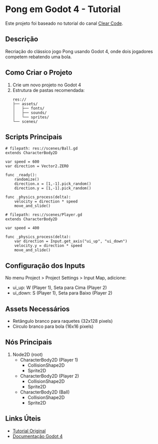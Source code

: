 # Pong em Godot 4 - Tutorial

Este projeto foi baseado no tutorial do canal [Clear Code](https://youtu.be/AAIxswnnVtg).

## Descrição

Recriação do clássico jogo Pong usando Godot 4, onde dois jogadores competem rebatendo uma bola.

## Como Criar o Projeto

1. Crie um novo projeto no Godot 4
2. Estrutura de pastas recomendada:
   ```
   res://
   ├── assets/
   │   ├── fonts/
   │   ├── sounds/
   │   └── sprites/
   └── scenes/
   ```

## Scripts Principais

```gdscript
# filepath: res://scenes/Ball.gd
extends CharacterBody2D

var speed = 600
var direction = Vector2.ZERO

func _ready():
    randomize()
    direction.x = [1,-1].pick_random()
    direction.y = [1,-1].pick_random()

func _physics_process(delta):
    velocity = direction * speed
    move_and_slide()
```

```gdscript
# filepath: res://scenes/Player.gd
extends CharacterBody2D

var speed = 400

func _physics_process(delta):
    var direction = Input.get_axis("ui_up", "ui_down")
    velocity.y = direction * speed
    move_and_slide()
```

## Configuração dos Inputs

No menu Project > Project Settings > Input Map, adicione:

- ui_up: W (Player 1), Seta para Cima (Player 2)
- ui_down: S (Player 1), Seta para Baixo (Player 2)

## Assets Necessários

- Retângulo branco para raquetes (32x128 pixels)
- Círculo branco para bola (16x16 pixels)

## Nós Principais

1. Node2D (root)
   - CharacterBody2D (Player 1)
     - CollisionShape2D
     - Sprite2D
   - CharacterBody2D (Player 2)
     - CollisionShape2D
     - Sprite2D
   - CharacterBody2D (Ball)
     - CollisionShape2D
     - Sprite2D

## Links Úteis

- [Tutorial Original](https://youtu.be/AAIxswnnVtg)
- [Documentação Godot 4](https://docs.godotengine.org/en/stable/)